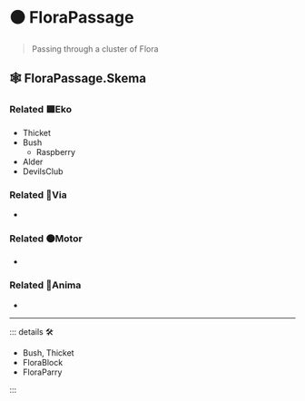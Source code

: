 # 🟠 <motor>FloraPassage</motor>

> Passing through a cluster of Flora

## 🕸 FloraPassage.Skema

### Related 🟩<ekos>Eko</ekos>

- Thicket
- Bush
    - Raspberry
- Alder
- DevilsClub

### Related 🔻<via>Via</via>

-

### Related 🟠<motor>Motor</motor>

-

### Related 💜<anima>Anima</anima>

-

---

<!-- =================================================== -->
<!-- =================================================== -->
<!-- =================================================== -->
<!-- =================================================== -->
<!-- =================================================== -->
::: details 🛠

- Bush, Thicket
- FloraBlock
- FloraParry

:::
